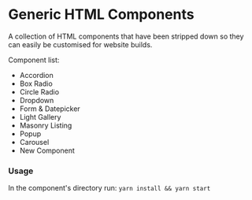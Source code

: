 # Generic HTML Components
A collection of HTML components that have been stripped down so they can easily be customised for website builds.

Component list:
* Accordion
* Box Radio
* Circle Radio
* Dropdown
* Form & Datepicker
* Light Gallery
* Masonry Listing
* Popup
* Carousel
* New Component

### Usage
In the component's directory run:
`yarn install && yarn start`
